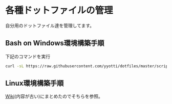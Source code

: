 # 各種ドットファイルの管理
自分用のドットファイル達を管理してます。

## Bash on Windows環境構築手順
下記のコマンドを実行
```sh
curl -sL https://raw.githubusercontent.com/yyotti/dotfiles/master/scripts/wsl_setup.sh | bash
```

## Linux環境構築手順
[Wiki](https://github.com/yyotti/unix_settings/wiki)(内容が古い)にまとめたのでそちらを参照。

<!-- vim:set ts=8 sts=2 sw=2 tw=0 wrap expandtab: -->
